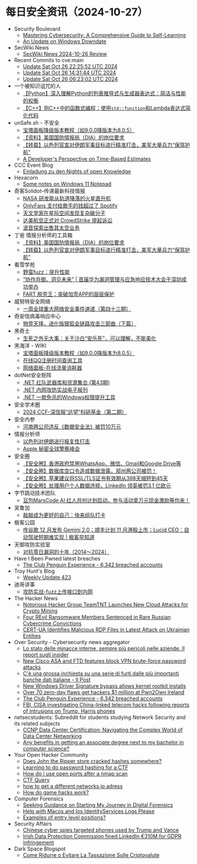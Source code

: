 # 每日安全资讯（2024-10-27）

- Security Boulevard
  - [Mastering Cybersecurity: A Comprehensive Guide to Self-Learning](https://securityboulevard.com/2024/10/mastering-cybersecurity-a-comprehensive-guide-to-self-learning/)
  - [An Update on Windows Downdate](https://securityboulevard.com/2024/10/an-update-on-windows-downdate/)
- SecWiki News
  - [SecWiki News 2024-10-26 Review](http://www.sec-wiki.com/?2024-10-26)
- Recent Commits to cve:main
  - [Update Sat Oct 26 22:25:52 UTC 2024](https://github.com/trickest/cve/commit/c7c6c5c1f2e00545155e1eec788ae1976fccc8ef)
  - [Update Sat Oct 26 14:31:44 UTC 2024](https://github.com/trickest/cve/commit/7411e77b2b4e9d19731c837f025c2aefee71d12f)
  - [Update Sat Oct 26 06:23:02 UTC 2024](https://github.com/trickest/cve/commit/b10d80a82284b8d3b187861d649888dc7804dd62)
- 一个被知识诅咒的人
  - [【Python】深入理解Python的列表推导式与生成器表达式：简洁与性能的权衡](https://blog.csdn.net/nokiaguy/article/details/143227427)
  - [【C++】抱C++中的函数式编程：使用`std::function`和Lambda表达式简化代码](https://blog.csdn.net/nokiaguy/article/details/143227118)
- unSafe.sh - 不安全
  - [宝塔面板降级版本教程（如9.0.0降版本为8.0.5）](https://buaq.net/go-269452.html)
  - [【资料】美国国防情报局（DIA）的岗位要求](https://buaq.net/go-269457.html)
  - [【转载】以色列官宣对伊朗军事目标进行精准打击，美军大量兵力“保驾护航”](https://buaq.net/go-269458.html)
  - [A Developer's Perspective on Time-Based Estimates](https://buaq.net/go-269461.html)
- CCC Event Blog
  - [Einladung zu den Nights of open Knowledge](https://events.ccc.de/2024/10/26/nook/)
- Hexacorn
  - [Some notes on Windows 11 Notepad](https://www.hexacorn.com/blog/2024/10/26/some-notes-on-windows-11-notepad/)
- 奇客Solidot–传递最新科技情报
  - [NASA 研发能从轨道降落的火星直升机](https://www.solidot.org/story?sid=79601)
  - [OnlyFans 支付给歌手的钱超过了 Spotify](https://www.solidot.org/story?sid=79600)
  - [天文学家在星际空间发现复杂碳分子](https://www.solidot.org/story?sid=79599)
  - [达美航空正式对 CrowdStrike 提起诉讼](https://www.solidot.org/story?sid=79598)
  - [波音探索出售其太空业务](https://www.solidot.org/story?sid=79597)
- 丁爸 情报分析师的工具箱
  - [【资料】美国国防情报局（DIA）的岗位要求](https://mp.weixin.qq.com/s?__biz=MzI2MTE0NTE3Mw==&mid=2651147379&idx=1&sn=4f2807e4bc1e7ba26a56ddc2685a98e8&chksm=f1af3b49c6d8b25f1be5d01f916675728b1de8899d21f410f7ffb2954836440a6ce86b973712&scene=58&subscene=0#rd)
  - [【转载】以色列官宣对伊朗军事目标进行精准打击，美军大量兵力“保驾护航”](https://mp.weixin.qq.com/s?__biz=MzI2MTE0NTE3Mw==&mid=2651147379&idx=2&sn=a6a08b0d9debeb84a5ad1891e2fe7eda&chksm=f1af3b49c6d8b25f524c878e98f166d8ba8182832b49ef659f0336347364dbde6f3816c1c0b3&scene=58&subscene=0#rd)
- 看雪学苑
  - [野蛮fuzz：提升性能](https://mp.weixin.qq.com/s?__biz=MjM5NTc2MDYxMw==&mid=2458579145&idx=1&sn=9134327916f678cfe7e2bc3371cedeaf&chksm=b18dc04386fa49557abc8c7e6ce3410dd4042ed88635c48961fda72b7fa4425698e56bb86ff6&scene=58&subscene=0#rd)
  - [“协作共御、洞见未来” | 首届华为漏洞管理与应急响应技术大会于深圳成功举办](https://mp.weixin.qq.com/s?__biz=MjM5NTc2MDYxMw==&mid=2458579145&idx=2&sn=ac98ac7f79cffd3013852fcf53069c62&chksm=b18dc04386fa4955358d7719249adf13d0ef93ba9c77308c13d8123b231a4d7b5338bd5daae8&scene=58&subscene=0#rd)
  - [FART 脱壳王：突破加壳APP的层层保护](https://mp.weixin.qq.com/s?__biz=MjM5NTc2MDYxMw==&mid=2458579145&idx=3&sn=8b3fd89d3a8e6a23456416e69958003c&chksm=b18dc04386fa4955a0487dd016855603a683e321f43deff8e7a93479fe937cca8b68a825b67f&scene=58&subscene=0#rd)
- 威努特安全网络
  - [一周全球重大网络安全事件速递（第四十三期）](https://mp.weixin.qq.com/s?__biz=MzAwNTgyODU3NQ==&mid=2651127928&idx=1&sn=26f1abb2d412371b396241a32f12e771&chksm=80e71ac8b79093de6af9c4e0c4aba48889b268a0f12069ab1e3c53a71f20b43bdbc7413a6939&scene=58&subscene=0#rd)
- 奇安信病毒响应中心
  - [物竞天择，进化版银狐全链路攻击三部曲（下篇）](https://mp.weixin.qq.com/s?__biz=MzI5Mzg5MDM3NQ==&mid=2247497753&idx=1&sn=ee25a137584ef36b6363490c13b9ce13&chksm=ec698831db1e012785a1918dfc20b20f25d9592e83dabb61262fbeb716601db4410be6c58ef2&scene=58&subscene=0#rd)
- 黑奇士
  - [生死之外无大事：关于沙白“安乐死”，可以理解，不能美化](https://mp.weixin.qq.com/s?__biz=MzI5ODYwNTE4Nw==&mid=2247488667&idx=1&sn=2ac177b7e128ccbe9fce6f8979d07e7e&chksm=eca21b77dbd5926147e86b43917a224532a91761125d7429bcb00aef4d1eb9fd75c7595c2a32&scene=58&subscene=0#rd)
- 黑海洋 - WIKI
  - [宝塔面板降级版本教程（如9.0.0降版本为8.0.5）](https://www.upx8.com/4369)
  - [在线QQ注册时间查询工具](https://www.upx8.com/4368)
  - [网络面板-在线流量消耗器](https://www.upx8.com/4367)
- dotNet安全矩阵
  - [.NET 红队武器库和资源集合 (第43期)](https://mp.weixin.qq.com/s?__biz=MzUyOTc3NTQ5MA==&mid=2247496248&idx=1&sn=952850f9e8eec81d5d1490b9b8e5a028&chksm=fa595cd5cd2ed5c39115045902a0fdc5fc9a3ebed59f08ff40db5fe874f129860c9ed5ead9bb&scene=58&subscene=0#rd)
  - [.NET 内网攻防实战电子报刊](https://mp.weixin.qq.com/s?__biz=MzUyOTc3NTQ5MA==&mid=2247496248&idx=2&sn=dcb8475739bd88f39612acf3717262b8&chksm=fa595cd5cd2ed5c3dbdf818c86dd3e3f9f44014fbf88b3ec66ce3dc1f90ecef525a119d17db8&scene=58&subscene=0#rd)
  - [.NET 一款免杀的Windows权限提升工具](https://mp.weixin.qq.com/s?__biz=MzUyOTc3NTQ5MA==&mid=2247496248&idx=3&sn=08a91fb4a8752d1ecf599b3b6755ed86&chksm=fa595cd5cd2ed5c323dcd35490e9f152691eb07111ae30f5a430b78555b389a81241534ad9e0&scene=58&subscene=0#rd)
- 安全学术圈
  - [2024 CCF-深信服“远望”科研基金（第二期）](https://mp.weixin.qq.com/s?__biz=MzU5MTM5MTQ2MA==&mid=2247491248&idx=1&sn=d0787a6bcc90e34e619ee0107e7b836e&chksm=fe2ee13bc959682d87a54bf720039f3cd48e1792de47645ff3d9b4d5cd995df04745ad6a4cef&scene=58&subscene=0#rd)
- 安全内参
  - [河南两公司违反《数据安全法》被罚10万元](https://mp.weixin.qq.com/s?__biz=MzI4NDY2MDMwMw==&mid=2247512898&idx=1&sn=260749cf21f8ceffc0f5de57d0f4763e&chksm=ebfaf462dc8d7d74a100ddedb96785cdcb1439eb1d39c8c6b155d9eba63b2f3eb8e04e4987fd&scene=58&subscene=0#rd)
- 情报分析师
  - [以色列对伊朗进行报复性打击](https://mp.weixin.qq.com/s?__biz=MzA3Mjc1MTkwOA==&mid=2650556494&idx=1&sn=a0a2f7c606f4d5555eb0440dc9a2bd6a&chksm=87116605b066ef13daa8aab0fc2486ecfb0d19170fd4ba2d575c930f774ac020350a21d0f996&scene=58&subscene=0#rd)
  - [Apple 秘密全球警察峰会](https://mp.weixin.qq.com/s?__biz=MzA3Mjc1MTkwOA==&mid=2650556494&idx=2&sn=4a6fed169b7f6354a971f33c0e6619c2&chksm=87116605b066ef13f720bbd80fa6cfc1543231137a03749a773fb5d10ae3134d3cb4b7e4d2c7&scene=58&subscene=0#rd)
- 安全圈
  - [【安全圈】香港政府禁用WhatsApp、微信、Gmail和Google Drive等](https://mp.weixin.qq.com/s?__biz=MzIzMzE4NDU1OQ==&mid=2652065529&idx=1&sn=c36a7b5e69e4053fb0ed21e733df2fa7&chksm=f36e62b9c419ebafb71155e1e54ba6f677aaff35040815ad1866d7a978264104fbef5159a438&scene=58&subscene=0#rd)
  - [【安全圈】数据库空口令造成数据泄露，郑州两公司被罚！](https://mp.weixin.qq.com/s?__biz=MzIzMzE4NDU1OQ==&mid=2652065529&idx=2&sn=c4a633763780f3e3c8da1b7bf671c583&chksm=f36e62b9c419ebaf6f1e03e75ee772b74e29b0f66af2aec7d6680a5c4480a21860e96dba2fb2&scene=58&subscene=0#rd)
  - [【安全圈】苹果建议将SSL/TLS证书有效期从398天缩短到45天](https://mp.weixin.qq.com/s?__biz=MzIzMzE4NDU1OQ==&mid=2652065529&idx=3&sn=cd192f18c226986b4880b3ea3590c13e&chksm=f36e62b9c419ebaf4cf852d9d0c9b42c739d2ca0eed9cb741da86ec633a35f6e276161833207&scene=58&subscene=0#rd)
  - [【安全圈】处理用户个人数据违规，LinkedIn 领英被罚3.1 亿欧元](https://mp.weixin.qq.com/s?__biz=MzIzMzE4NDU1OQ==&mid=2652065529&idx=4&sn=fc2bd539a8d9c079a4349f54fa7e63c8&chksm=f36e62b9c419ebaf31b7798ea6609292008691b4cbac0279e8e0be887a43049145d72546a354&scene=58&subscene=0#rd)
- 字节跳动技术团队
  - [豆包MarsCode AI 红人共创计划启动，参与活动拿万元现金激励等你来！](https://mp.weixin.qq.com/s?__biz=MzI1MzYzMjE0MQ==&mid=2247510935&idx=1&sn=47b3811eb9a6108e98ed1f2af2b98bc2&chksm=e9d36075dea4e963be88b318b64a5ae24af466c407147a33038f1069a3d79f6455362c35fb47&scene=58&subscene=0#rd)
- 吴鲁加
  - [敲敲成为更好的自己：快来组队打卡](https://mp.weixin.qq.com/s?__biz=Mzg5NDY4ODM1MA==&mid=2247484915&idx=1&sn=65aac49c76bcc0d2aff41a673d867e3c&chksm=c01a88c2f76d01d4e6c437456963217bfe440a7898259dcfa2da9f76eda9b4b48f5fa012fe5e&scene=58&subscene=0#rd)
- 极客公园
  - [传谷歌 12 月发布 Gemini 2.0；顺丰计划 11 月港股上市；Lucid CEO：自动驾驶短期难实现 | 极客早知道](https://mp.weixin.qq.com/s?__biz=MTMwNDMwODQ0MQ==&mid=2653060456&idx=1&sn=bd422b77cc334fd8f9bf5acf0f6025a5&chksm=7e5700de492089c82ff0a54d8e1f4401b41f9201e287155e80afd614b880a7cebc88a7a7ef65&scene=58&subscene=0#rd)
- 天御攻防实验室
  - [对抗零日漏洞的十年（2014～2024）](https://mp.weixin.qq.com/s?__biz=MzU0MzgyMzM2Nw==&mid=2247486036&idx=1&sn=52131d932e8fe4f24db3d7bdf41625a0&chksm=fb04c93ccc73402a24144d8262153a73bc18c2098109a9885d2413dba9a33af83f8d664bc317&scene=58&subscene=0#rd)
- Have I Been Pwned latest breaches
  - [The Club Penguin Experience - 6,342 breached accounts](https://haveibeenpwned.com/PwnedWebsites#TheClubPenguinExperience)
- Troy Hunt's Blog
  - [Weekly Update 423](https://www.troyhunt.com/weekly-update-423/)
- 迪哥讲事
  - [攻防实战-fuzz上传接口到内网](https://mp.weixin.qq.com/s?__biz=MzIzMTIzNTM0MA==&mid=2247496218&idx=1&sn=7cb5f3dec12e91348ac21616d4f008fc&chksm=e8a5f879dfd2716fb864232bc64e1aa15babf897a5a7354a551f513527411f67628a1ea574ef&scene=58&subscene=0#rd)
- The Hacker News
  - [Notorious Hacker Group TeamTNT Launches New Cloud Attacks for Crypto Mining](https://thehackernews.com/2024/10/notorious-hacker-group-teamtnt-launches.html)
  - [Four REvil Ransomware Members Sentenced in Rare Russian Cybercrime Convictions](https://thehackernews.com/2024/10/four-revil-ransomware-members-sentenced.html)
  - [CERT-UA Identifies Malicious RDP Files in Latest Attack on Ukrainian Entities](https://thehackernews.com/2024/10/cert-ua-identifies-malicious-rdp-files.html)
- Over Security - Cybersecurity news aggregator
  - [Lo stato delle minacce interne, sempre più pericoli nelle aziende. Il report sugli insider](https://www.insicurezzadigitale.com/lo-stato-delle-minacce-interne-sempre-piu-pericoli-nelle-aziende-il-report-sugli-insider/)
  - [New Cisco ASA and FTD features block VPN brute-force password attacks](https://www.bleepingcomputer.com/news/security/new-cisco-asa-and-ftd-features-block-vpn-brute-force-password-attacks/)
  - [C'è una grossa inchiesta su una serie di furti dalle più importanti banche dati italiane - Il Post](https://www.ilpost.it/2024/10/26/inchiesta-procura-milano-furto-banche-dati/)
  - [New Windows Driver Signature bypass allows kernel rootkit installs](https://www.bleepingcomputer.com/news/security/new-windows-driver-signature-bypass-allows-kernel-rootkit-installs/)
  - [Over 70 zero-day flaws get hackers $1 million at Pwn2Own Ireland](https://www.bleepingcomputer.com/news/security/over-70-zero-day-flaws-get-hackers-1-million-at-pwn2own-ireland/)
  - [The Club Penguin Experience - 6,342 breached accounts](https://haveibeenpwned.com/PwnedWebsites#TheClubPenguinExperience)
  - [FBI, CISA investigating China-linked telecom hacks following reports of intrusions on Trump, Harris phones](https://therecord.media/fbi-cisa-investigating-china-linked-telecom-hack-trump-harris)
- netsecstudents: Subreddit for students studying Network Security and its related subjects
  - [CCNP Data Center Certification: Navigating the Complex World of Data Center Networking](https://www.reddit.com/r/netsecstudents/comments/1gcirgb/ccnp_data_center_certification_navigating_the/)
  - [Any benefits in getting an associate degree next to my bachelor in computer science?](https://www.reddit.com/r/netsecstudents/comments/1gcieqf/any_benefits_in_getting_an_associate_degree_next/)
- Your Open Hacker Community
  - [Does John the Ripper store cracked hashes somewhere?](https://www.reddit.com/r/HowToHack/comments/1gcs2c7/does_john_the_ripper_store_cracked_hashes/)
  - [Learning to do password hashing for a CTF](https://www.reddit.com/r/HowToHack/comments/1gclfgi/learning_to_do_password_hashing_for_a_ctf/)
  - [How do i use open ports after a nmap scan](https://www.reddit.com/r/HowToHack/comments/1gcscal/how_do_i_use_open_ports_after_a_nmap_scan/)
  - [CTF Query](https://www.reddit.com/r/HowToHack/comments/1gcwn5x/ctf_query/)
  - [how to get a different networks ip adress](https://www.reddit.com/r/HowToHack/comments/1gcnyvw/how_to_get_a_different_networks_ip_adress/)
  - [How do game hacks work?](https://www.reddit.com/r/HowToHack/comments/1gciqqz/how_do_game_hacks_work/)
- Computer Forensics
  - [Seeking Guidance on Starting My Journey in Digital Forensics](https://www.reddit.com/r/computerforensics/comments/1gcul6h/seeking_guidance_on_starting_my_journey_in/)
  - [Help with Macos and Ios IdentityServices Logs Please](https://www.reddit.com/r/computerforensics/comments/1gc9891/help_with_macos_and_ios_identityservices_logs/)
  - [Examples of entry level positions?](https://www.reddit.com/r/computerforensics/comments/1gc8uyl/examples_of_entry_level_positions/)
- Security Affairs
  - [Chinese cyber spies targeted phones used by Trump and Vance](https://securityaffairs.com/170277/intelligence/chinese-cyber-spies-targeted-trump-vance.html)
  - [Irish Data Protection Commission fined LinkedIn €310M for GDPR infringement](https://securityaffairs.com/170266/laws-and-regulations/irish-dpc-fined-linkedin.html)
- Dark Space Blogspot
  - [Come Ridurre o Evitare La Tassazione Sulle Criptovalute](http://darkwhite666.blogspot.com/2024/10/come-ridurre-o-evitare-la-tassazione.html)
